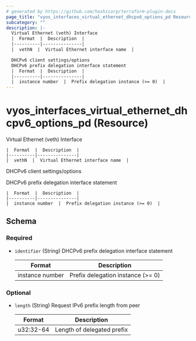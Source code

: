 ```yaml
---
# generated by https://github.com/hashicorp/terraform-plugin-docs
page_title: "vyos_interfaces_virtual_ethernet_dhcpv6_options_pd Resource - vyos"
subcategory: ""
description: |-
  Virtual Ethernet (veth) Interface
  |  Format  |  Description  |
  |----------|---------------|
  |  vethN  |  Virtual Ethernet interface name  |

  DHCPv6 client settings/options
  DHCPv6 prefix delegation interface statement
  |  Format  |  Description  |
  |----------|---------------|
  |  instance number  |  Prefix delegation instance (>= 0)  |
---
```


# vyos_interfaces_virtual_ethernet_dhcpv6_options_pd (Resource)

Virtual Ethernet (veth) Interface

    |  Format  |  Description  |
    |----------|---------------|
    |  vethN  |  Virtual Ethernet interface name  |

DHCPv6 client settings/options

DHCPv6 prefix delegation interface statement

    |  Format  |  Description  |
    |----------|---------------|
    |  instance number  |  Prefix delegation instance (>= 0)  |



<!-- schema generated by tfplugindocs -->
## Schema

### Required

- `identifier` (String) DHCPv6 prefix delegation interface statement

    |  Format  |  Description  |
    |----------|---------------|
    |  instance number  |  Prefix delegation instance (>= 0)  |

### Optional

- `length` (String) Request IPv6 prefix length from peer

    |  Format  |  Description  |
    |----------|---------------|
    |  u32:32-64  |  Length of delegated prefix  |
